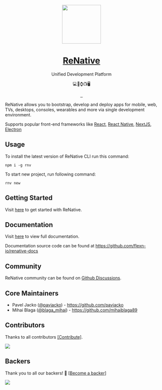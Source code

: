 <p align="center">
  <a href="https://renative.org">
    <img src="https://renative.org/img/renative-logo-framed.png?raw=true" height="128" width="128">
    <h1 align="center">ReNative</h1>
  </a>
  <p align="center">Unified Development Platform</p>
    <p align="center">💻📱⌚📺🖥️</p>
  
</p>

<p align="center">
  <a aria-label="NPM version" href="https://www.npmjs.com/package/renative">
    <img alt="" src="https://img.shields.io/npm/v/renative.svg?style=for-the-badge&labelColor=000000">
  </a>
  <a aria-label="License" href="https://github.com/flexn-io/renative/blob/main/license.md">
    <img alt="" src="https://img.shields.io/npm/l/renative.svg?style=for-the-badge&labelColor=000000">
  </a>
  <a aria-label="Join the community on GitHub" href="https://github.com/flexn-io/renative/discussions">
    <img alt="" src="https://img.shields.io/badge/Join%20the%20community-blueviolet.svg?style=for-the-badge&logo=ReNative&labelColor=000000&logoWidth=20">
  </a>
</p>

ReNative allows you to bootstrap, develop and deploy apps for mobile, web, TVs, desktops, consoles, wearables and more via single development environment.

Supports popular front-end frameworks like [React](https://reactjs.org/), [React Native](https://reactnative.dev/), [NextJS](https://nextjs.org/), [Electron](https://www.electronjs.org/)

## Usage

To install the latest version of ReNative CLI run this command:

```
npm i -g rnv
```

To start new project, run following command:

```
rnv new
```

## Getting Started

Visit [here](https://renative.org/docs/overview/quickstart) to get started with ReNative.

## Documentation

Visit [here](https://renative.org/docs/overview/introduction) to view full documentation.

Documentation source code can be found at https://github.com/flexn-io/renative-docs

## Community

ReNative community can be found on <a aria-label="ReNative Discussions" href="https://github.com/flexn-io/renative/discussions">Github Discussions</a>.

## Core Maintainers

- Pavel Jacko ([@pavjacko](https://twitter.com/pavjacko)) - https://github.com/pavjacko
- Mihai Blaga ([@blaga_mihai](https://twitter.com/blaga_mihai)) - https://github.com/mihaiblaga89

## Contributors

Thanks to all contributors [[Contribute]](CONTRIBUTING.md).

<a href="https://github.com/flexn-io/renative/graphs/contributors"><img src="https://opencollective.com/renative/contributors.svg?width=890" /></a>

## Backers

Thank you to all our backers! 🙏 [[Become a backer](https://opencollective.com/renative#backer)]

<a href="https://opencollective.com/renative#backers" target="_blank"><img src="https://opencollective.com/renative/backers.svg?width=890"></a>
